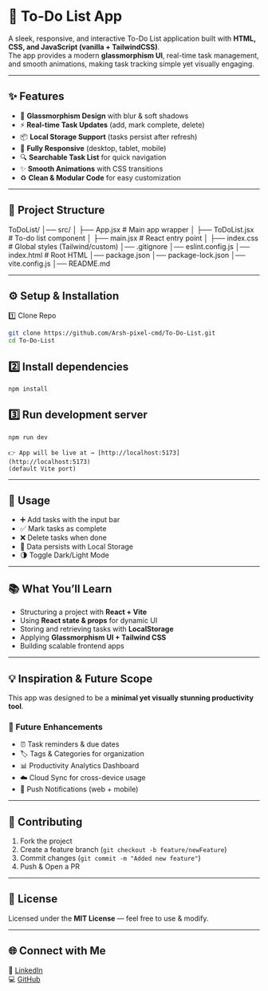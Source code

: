 # 📝 To-Do List App  

A sleek, responsive, and interactive To-Do List application built with **HTML, CSS, and JavaScript (vanilla + TailwindCSS)**.  
The app provides a modern **glassmorphism UI**, real-time task management, and smooth animations, making task tracking simple yet visually engaging.  

---

## ✨ Features  
- 🎨 **Glassmorphism Design** with blur & soft shadows 
- ⚡ **Real-time Task Updates** (add, mark complete, delete)  
- 📦 **Local Storage Support** (tasks persist after refresh)  
- 📱 **Fully Responsive** (desktop, tablet, mobile)  
- 🔍 **Searchable Task List** for quick navigation  
- ✨ **Smooth Animations** with CSS transitions  
- ♻️ **Clean & Modular Code** for easy customization  

---

## 🧱 Project Structure  

ToDoList/
│── src/
│ ├── App.jsx # Main app wrapper
│ ├── ToDoList.jsx # To-do list component
│ ├── main.jsx # React entry point
│ ├── index.css # Global styles (Tailwind/custom)
│── .gitignore
│── eslint.config.js
│── index.html # Root HTML
│── package.json
│── package-lock.json
│── vite.config.js
│── README.md


---

## ⚙️ Setup & Installation  

1️⃣ Clone Repo  
```bash
git clone https://github.com/Arsh-pixel-cmd/To-Do-List.git
cd To-Do-List
```

## 2️⃣ Install dependencies

```bash
npm install
```

## 3️⃣ Run development server

```bash
npm run dev
```
```
👉 App will be live at → [http://localhost:5173](http://localhost:5173)  
(default Vite port)
```

---

## 🚀 Usage

- ➕ Add tasks with the input bar  
- ✅ Mark tasks as complete  
- ❌ Delete tasks when done  
- 💾 Data persists with Local Storage  
- 🌗 Toggle Dark/Light Mode  

---

## 📚 What You’ll Learn

- Structuring a project with **React + Vite**  
- Using **React state & props** for dynamic UI  
- Storing and retrieving tasks with **LocalStorage**  
- Applying **Glassmorphism UI + Tailwind CSS**  
- Building scalable frontend apps  

---

## 💡 Inspiration & Future Scope

This app was designed to be a **minimal yet visually stunning productivity tool**.  

### 🔮 Future Enhancements
- ⏰ Task reminders & due dates  
- 🏷️ Tags & Categories for organization  
- 📊 Productivity Analytics Dashboard  
- ☁️ Cloud Sync for cross-device usage  
- 🔔 Push Notifications (web + mobile)  

---

## 🤝 Contributing
1. Fork the project  
2. Create a feature branch (`git checkout -b feature/newFeature`)  
3. Commit changes (`git commit -m "Added new feature"`)  
4. Push & Open a PR  

---

## 📜 License
Licensed under the **MIT License** — feel free to use & modify.  

---

## 🌐 Connect with Me
💼 [LinkedIn](https://www.linkedin.com/in/arsh-mishra-030093325/)  
💻 [GitHub](https://github.com/Arsh-pixel-cmd)  
